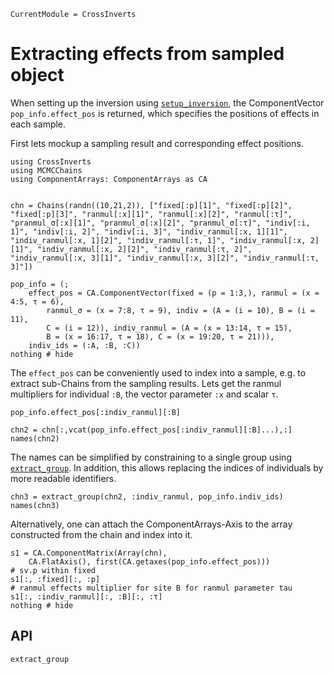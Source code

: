 ```@meta
CurrentModule = CrossInverts
```

# Extracting effects from sampled object

When setting up the inversion using [`setup_inversion`](@ref), the ComponentVector
`pop_info.effect_pos` is returned, which specifies the positions of effects in each sample.

First lets mockup a sampling result and corresponding effect positions.
```@example doc
using CrossInverts
using MCMCChains
using ComponentArrays: ComponentArrays as CA


chn = Chains(randn((10,21,2)), ["fixed[:p][1]", "fixed[:p][2]", "fixed[:p][3]", "ranmul[:x][1]", "ranmul[:x][2]", "ranmul[:τ]", "pranmul_σ[:x][1]", "pranmul_σ[:x][2]", "pranmul_σ[:τ]", "indiv[:i, 1]", "indiv[:i, 2]", "indiv[:i, 3]", "indiv_ranmul[:x, 1][1]", "indiv_ranmul[:x, 1][2]", "indiv_ranmul[:τ, 1]", "indiv_ranmul[:x, 2][1]", "indiv_ranmul[:x, 2][2]", "indiv_ranmul[:τ, 2]", "indiv_ranmul[:x, 3][1]", "indiv_ranmul[:x, 3][2]", "indiv_ranmul[:τ, 3]"])

pop_info = (;
    effect_pos = CA.ComponentVector(fixed = (p = 1:3,), ranmul = (x = 4:5, τ = 6), 
        ranmul_σ = (x = 7:8, τ = 9), indiv = (A = (i = 10), B = (i = 11), 
        C = (i = 12)), indiv_ranmul = (A = (x = 13:14, τ = 15), 
        B = (x = 16:17, τ = 18), C = (x = 19:20, τ = 21))),
    indiv_ids = (:A, :B, :C))
nothing # hide
```

The `effect_pos` can be conveniently used to index into a sample, e.g. to
extract sub-Chains from the sampling results.
Lets get the ranmul multipliers for individual `:B`, the vector
parameter `:x` and scalar `τ`.

```@example doc
pop_info.effect_pos[:indiv_ranmul][:B]
```
```@example doc
chn2 = chn[:,vcat(pop_info.effect_pos[:indiv_ranmul][:B]...),:]
names(chn2)
```

The names can be simplified by constraining to a single group
using [`extract_group`](@ref). In addition, this allows replacing the indices of 
individuals by more readable identifiers.

```@example doc
chn3 = extract_group(chn2, :indiv_ranmul, pop_info.indiv_ids)
names(chn3)
```

Alternatively, one can attach the ComponentArrays-Axis 
to the array constructed from the chain and index into it.

```@example doc
s1 = CA.ComponentMatrix(Array(chn),
    CA.FlatAxis(), first(CA.getaxes(pop_info.effect_pos)))
# sv.p within fixed
s1[:, :fixed][:, :p]
# ranmul effects multiplier for site B for ranmul parameter tau
s1[:, :indiv_ranmul][:, :B][:, :τ]
nothing # hide
```

## API
```@docs
extract_group
```







